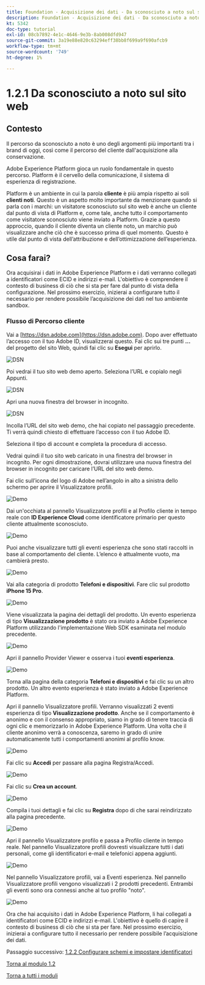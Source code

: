 ```yaml
---
title: Foundation - Acquisizione dei dati - Da sconosciuto a noto sul sito web
description: Foundation - Acquisizione dei dati - Da sconosciuto a noto sul sito web
kt: 5342
doc-type: tutorial
exl-id: 08cb7892-4e1c-4646-9e3b-8ab008dfd947
source-git-commit: 3a19e88e820c63294eff38bb8f699a9f690afcb9
workflow-type: tm+mt
source-wordcount: '749'
ht-degree: 1%

---
```


# 1.2.1 Da sconosciuto a noto sul sito web

## Contesto

Il percorso da sconosciuto a noto è uno degli argomenti più importanti tra i brand di oggi, così come il percorso del cliente dall&#39;acquisizione alla conservazione.

Adobe Experience Platform gioca un ruolo fondamentale in questo percorso. Platform è il cervello della comunicazione, il sistema di esperienza di registrazione.

Platform è un ambiente in cui la parola **cliente** è più ampia rispetto ai soli **clienti noti**. Questo è un aspetto molto importante da menzionare quando si parla con i marchi: un visitatore sconosciuto sul sito web è anche un cliente dal punto di vista di Platform e, come tale, anche tutto il comportamento come visitatore sconosciuto viene inviato a Platform. Grazie a questo approccio, quando il cliente diventa un cliente noto, un marchio può visualizzare anche ciò che è successo prima di quel momento. Questo è utile dal punto di vista dell’attribuzione e dell’ottimizzazione dell’esperienza.

## Cosa farai?

Ora acquisirai i dati in Adobe Experience Platform e i dati verranno collegati a identificatori come ECID e indirizzi e-mail. L&#39;obiettivo è comprendere il contesto di business di ciò che si sta per fare dal punto di vista della configurazione. Nel prossimo esercizio, inizierai a configurare tutto il necessario per rendere possibile l’acquisizione dei dati nel tuo ambiente sandbox.

### Flusso di Percorso cliente

Vai a [https://dsn.adobe.com](https://dsn.adobe.com). Dopo aver effettuato l’accesso con il tuo Adobe ID, visualizzerai questo. Fai clic sui tre punti **...** del progetto del sito Web, quindi fai clic su **Esegui** per aprirlo.

![DSN](./../../datacollection/module1.1/images/web8.png)

Poi vedrai il tuo sito web demo aperto. Seleziona l’URL e copialo negli Appunti.

![DSN](./../../gettingstarted/gettingstarted/images/web3.png)

Apri una nuova finestra del browser in incognito.

![DSN](./../../gettingstarted/gettingstarted/images/web4.png)

Incolla l’URL del sito web demo, che hai copiato nel passaggio precedente. Ti verrà quindi chiesto di effettuare l’accesso con il tuo Adobe ID.

Seleziona il tipo di account e completa la procedura di accesso.

Vedrai quindi il tuo sito web caricato in una finestra del browser in incognito. Per ogni dimostrazione, dovrai utilizzare una nuova finestra del browser in incognito per caricare l’URL del sito web demo.

Fai clic sull’icona del logo di Adobe nell’angolo in alto a sinistra dello schermo per aprire il Visualizzatore profili.

![Demo](./images/pv1.png)

Dai un&#39;occhiata al pannello Visualizzatore profili e al Profilo cliente in tempo reale con **ID Experience Cloud** come identificatore primario per questo cliente attualmente sconosciuto.

![Demo](./images/pv2.png)

Puoi anche visualizzare tutti gli eventi esperienza che sono stati raccolti in base al comportamento del cliente. L’elenco è attualmente vuoto, ma cambierà presto.

![Demo](./images/pv3.png)

Vai alla categoria di prodotto **Telefoni e dispositivi**. Fare clic sul prodotto **iPhone 15 Pro**.

![Demo](./images/pv4.png)

Viene visualizzata la pagina dei dettagli del prodotto. Un evento esperienza di tipo **Visualizzazione prodotto** è stato ora inviato a Adobe Experience Platform utilizzando l&#39;implementazione Web SDK esaminata nel modulo precedente.

![Demo](./images/pv5.png)

Apri il pannello Provider Viewer e osserva i tuoi **eventi esperienza**.

![Demo](./images/pv6.png)

Torna alla pagina della categoria **Telefoni e dispositivi** e fai clic su un altro prodotto. Un altro evento esperienza è stato inviato a Adobe Experience Platform.

Apri il pannello Visualizzatore profili. Verranno visualizzati 2 eventi esperienza di tipo **Visualizzazione prodotto**. Anche se il comportamento è anonimo e con il consenso appropriato, siamo in grado di tenere traccia di ogni clic e memorizzarlo in Adobe Experience Platform. Una volta che il cliente anonimo verrà a conoscenza, saremo in grado di unire automaticamente tutti i comportamenti anonimi al profilo know.

![Demo](./images/pv7.png)

Fai clic su **Accedi** per passare alla pagina Registra/Accedi.

![Demo](./images/pv8.png)

Fai clic su **Crea un account**.

![Demo](./images/pv9.png)

Compila i tuoi dettagli e fai clic su **Registra** dopo di che sarai reindirizzato alla pagina precedente.

![Demo](./images/pv10.png)

Apri il pannello Visualizzatore profilo e passa a Profilo cliente in tempo reale. Nel pannello Visualizzatore profili dovresti visualizzare tutti i dati personali, come gli identificatori e-mail e telefonici appena aggiunti.

![Demo](./images/pv11.png)

Nel pannello Visualizzatore profili, vai a Eventi esperienza. Nel pannello Visualizzatore profili vengono visualizzati i 2 prodotti precedenti. Entrambi gli eventi sono ora connessi anche al tuo profilo &quot;noto&quot;.

![Demo](./images/pv12.png)

Ora che hai acquisito i dati in Adobe Experience Platform, li hai collegati a identificatori come ECID e indirizzi e-mail. L&#39;obiettivo è quello di capire il contesto di business di ciò che si sta per fare. Nel prossimo esercizio, inizierai a configurare tutto il necessario per rendere possibile l’acquisizione dei dati.

Passaggio successivo: [1.2.2 Configurare schemi e impostare identificatori](./ex2.md)

[Torna al modulo 1.2](./data-ingestion.md)

[Torna a tutti i moduli](../../../overview.md)
